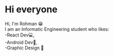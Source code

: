 # Hi everyone <br>
Hi, I'm Rohman 😁 <br>
I am an Informatic Engineering student who likes: <br>
-React Dev💻, <br>
-Android Dev📱, <br>
-Graphic Design 🎨 
